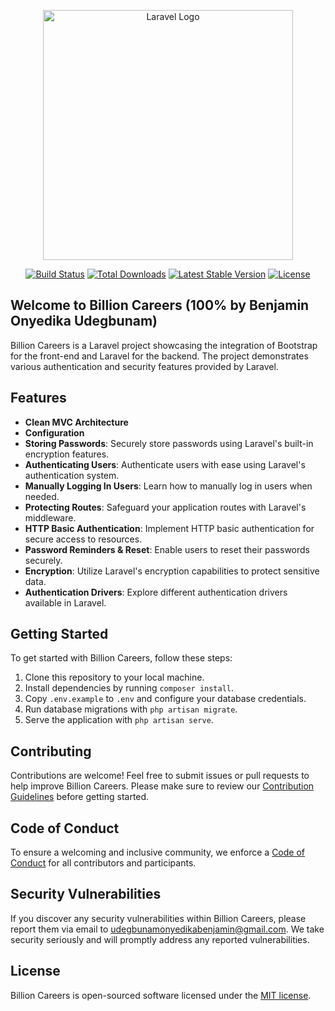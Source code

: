 <p align="center"><a href="https://laravel.com" target="_blank"><img src="https://raw.githubusercontent.com/laravel/art/master/logo-lockup/5%20SVG/2%20CMYK/1%20Full%20Color/laravel-logolockup-cmyk-red.svg" width="400" alt="Laravel Logo"></a></p>

<p align="center">
<a href="https://github.com/laravel/framework/actions"><img src="https://github.com/laravel/framework/workflows/tests/badge.svg" alt="Build Status"></a>
<a href="https://packagist.org/packages/laravel/framework"><img src="https://img.shields.io/packagist/dt/laravel/framework" alt="Total Downloads"></a>
<a href="https://packagist.org/packages/laravel/framework"><img src="https://img.shields.io/packagist/v/laravel/framework" alt="Latest Stable Version"></a>
<a href="https://packagist.org/packages/laravel/framework"><img src="https://img.shields.io/packagist/l/laravel/framework" alt="License"></a>
</p>

## Welcome to Billion Careers (100% by Benjamin Onyedika Udegbunam)

Billion Careers is a Laravel project showcasing the integration of Bootstrap for the front-end and Laravel for the backend. The project demonstrates various authentication and security features provided by Laravel.


## Features

- **Clean MVC Architecture**
- **Configuration**
- **Storing Passwords**: Securely store passwords using Laravel's built-in encryption features.
- **Authenticating Users**: Authenticate users with ease using Laravel's authentication system.
- **Manually Logging In Users**: Learn how to manually log in users when needed.
- **Protecting Routes**: Safeguard your application routes with Laravel's middleware.
- **HTTP Basic Authentication**: Implement HTTP basic authentication for secure access to resources.
- **Password Reminders & Reset**: Enable users to reset their passwords securely.
- **Encryption**: Utilize Laravel's encryption capabilities to protect sensitive data.
- **Authentication Drivers**: Explore different authentication drivers available in Laravel.

## Getting Started

To get started with Billion Careers, follow these steps:

1. Clone this repository to your local machine.
2. Install dependencies by running `composer install`.
3. Copy `.env.example` to `.env` and configure your database credentials.
4. Run database migrations with `php artisan migrate`.
5. Serve the application with `php artisan serve`.

## Contributing

Contributions are welcome! Feel free to submit issues or pull requests to help improve Billion Careers. Please make sure to review our [Contribution Guidelines](CONTRIBUTING.md) before getting started.

## Code of Conduct

To ensure a welcoming and inclusive community, we enforce a [Code of Conduct](CODE_OF_CONDUCT.md) for all contributors and participants.

## Security Vulnerabilities

If you discover any security vulnerabilities within Billion Careers, please report them via email to [udegbunamonyedikabenjamin@gmail.com](udegbunamonyedikabenjamin@gmail.com). We take security seriously and will promptly address any reported vulnerabilities.

## License

Billion Careers is open-sourced software licensed under the [MIT license](LICENSE).
